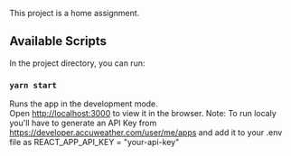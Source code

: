 This project is a home assignment.

## Available Scripts

In the project directory, you can run:

### `yarn start`

Runs the app in the development mode.<br />
Open [http://localhost:3000](http://localhost:3000) to view it in the browser.
Note: To run localy you'll have to generate an API Key from https://developer.accuweather.com/user/me/apps
and add it to your .env file as REACT_APP_API_KEY = "your-api-key"
